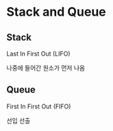 # Stack and Queue

## Stack

Last In First Out (LIFO)

나중에 들어간 원소가 먼저 나옴

## Queue

First In First Out (FIFO)

선입 선출
